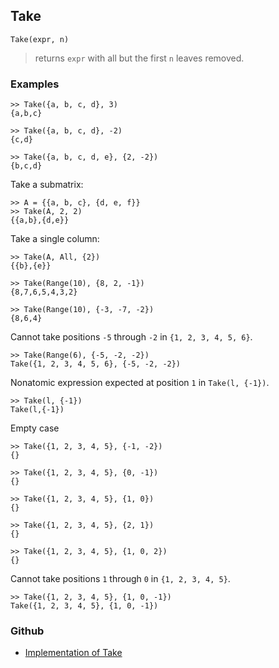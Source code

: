 ## Take

```
Take(expr, n)
```

> returns `expr` with all but the first `n` leaves removed.

### Examples

```
>> Take({a, b, c, d}, 3)
{a,b,c}

>> Take({a, b, c, d}, -2)
{c,d}

>> Take({a, b, c, d, e}, {2, -2})
{b,c,d}
```

Take a submatrix:

```
>> A = {{a, b, c}, {d, e, f}}
>> Take(A, 2, 2)
{{a,b},{d,e}}
```

Take a single column:

```
>> Take(A, All, {2})
{{b},{e}}

>> Take(Range(10), {8, 2, -1})
{8,7,6,5,4,3,2}

>> Take(Range(10), {-3, -7, -2})
{8,6,4}
```

Cannot take positions `-5` through `-2` in `{1, 2, 3, 4, 5, 6}`.

```
>> Take(Range(6), {-5, -2, -2})
Take({1, 2, 3, 4, 5, 6}, {-5, -2, -2})
```

Nonatomic expression expected at position `1` in `Take(l, {-1})`.

```
>> Take(l, {-1})
Take(l,{-1})
```

Empty case

```
>> Take({1, 2, 3, 4, 5}, {-1, -2})
{}

>> Take({1, 2, 3, 4, 5}, {0, -1})
{}

>> Take({1, 2, 3, 4, 5}, {1, 0})
{}

>> Take({1, 2, 3, 4, 5}, {2, 1})
{}

>> Take({1, 2, 3, 4, 5}, {1, 0, 2})
{}
```

Cannot take positions `1` through `0` in `{1, 2, 3, 4, 5}`.

```
>> Take({1, 2, 3, 4, 5}, {1, 0, -1})
Take({1, 2, 3, 4, 5}, {1, 0, -1})
```

### Github

* [Implementation of Take](https://github.com/axkr/symja_android_library/blob/master/symja_android_library/matheclipse-core/src/main/java/org/matheclipse/core/builtin/ListFunctions.java#L7308) 
